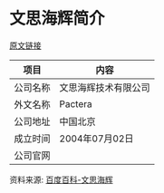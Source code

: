 # 文思海辉简介

[原文链接](https://www.it-this-year.com/2020/04/23/214)

|项目|内容|
|-----|-----|
|公司名称|文思海辉技术有限公司|
|外文名称|Pactera|
|公司地址|中国北京|
|成立时间|2004年07月02日|
|公司官网||

资料来源: 
[百度百科-文思海辉](https://baike.baidu.com/item/%E6%96%87%E6%80%9D%E6%B5%B7%E8%BE%89%E6%8A%80%E6%9C%AF%E6%9C%89%E9%99%90%E5%85%AC%E5%8F%B8/6831010)